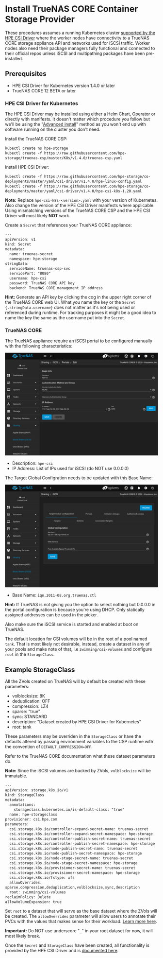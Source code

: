 # Install TrueNAS CORE Container Storage Provider

These procedures assumes a running Kubernetes cluster [supported by the HPE CSI Driver](https://scod.hpedev.io/csi_driver/index.html#compatibility_and_support) where the worker nodes have connectivity to a TrueNAS CORE storage appliance API and networks used for iSCSI traffic. Worker nodes also need their package managers fully functional and connected to their official repos unless iSCSI and multipathing packages have been pre-installed. 

## Prerequisites

- HPE CSI Driver for Kubernetes version 1.4.0 or later
- TrueNAS CORE 12 BETA or later

### HPE CSI Driver for Kubernetes

The HPE CSI Driver may be installed using either a Helm Chart, Operator or directly with manifests. It doesn't matter which procedure you follow but we'll be using the "[Advanced install](https://scod.hpedev.io/csi_driver/deployment.html#advanced_install)" method as you won't end up with software running on the cluster you don't need.

Install the TrueNAS CORE CSP:

```
kubectl create ns hpe-storage
kubectl create -f https://raw.githubusercontent.com/hpe-storage/truenas-csp/master/K8s/v1.4.0/truenas-csp.yaml
```

Install HPE CSI Driver:

```
kubectl create -f https://raw.githubusercontent.com/hpe-storage/co-deployments/master/yaml/csi-driver/v1.4.0/hpe-linux-config.yaml
kubectl create -f https://raw.githubusercontent.com/hpe-storage/co-deployments/master/yaml/csi-driver/v1.4.0/hpe-csi-k8s-1.20.yaml
```

**Note:** Replace `hpe-csi-k8s-<version>.yaml` with your version of Kubernetes. Also change the version of the HPE CSI Driver manifests where applicable. Using mismatching versions of the TrueNAS CORE CSP and the HPE CSI Driver will most likely **NOT** work.

Create a `Secret` that references your TrueNAS CORE appliance:

```
---
apiVersion: v1
kind: Secret
metadata:
  name: truenas-secret
  namespace: hpe-storage
stringData:
  serviceName: truenas-csp-svc
  servicePort: "8080"
  username: hpe-csi
  password: TrueNAS CORE API key
  backend: TrueNAS CORE management IP address
```

**Hint:** Generate an API key by clicking the cog in the upper right corner of the TrueNAS CORE web UI. What you name the key or the `Secret` `{.stringData.username}` does not matter as it's not being used or referenced during runtime. For tracking purposes it might be a good idea to name the key the same as the username put into the `Secret`.

### TrueNAS CORE

The TrueNAS appliance require an iSCSI portal to be configured manually with the following characteristics:

![](assets/portal.png)

- Description: `hpe-csi`
- IP Address: List of IPs used for iSCSI (do NOT use 0.0.0.0)

The Target Global Configration needs to be updated with this Base Name:

![](assets/global-target.png)

- Base Name: `iqn.2011-08.org.truenas.ctl`

**Hint:** If TrueNAS is not giving you the option to select nothing but 0.0.0.0 in the portal configuration is because you're using DHCP. Only statically assigned addresses can be used in the picker.

Also make sure the iSCSI service is started and enabled at boot on TrueNAS.

The default location for CSI volumes will be in the root of a pool named `tank`. That is most likely not desirable, instead, create a dataset in any of your pools and make note of that, i.e `zwimming/csi-volumes` and configure `root` in the `StorageClass`.

## Example StorageClass

All the ZVols created on TrueNAS will by default be created with these parameters:

- volblocksize: 8K
- deduplication: OFF
- compression: LZ4
- sparse: "true"
- sync: STANDARD
- description: "Dataset created by HPE CSI Driver for Kubernetes"
- root: tank

These parameters may be overriden in the `StorageClass` or have the defaults altered by passing environment variables to the CSP runtime with the convention of `DEFAULT_COMPRESSION=OFF`. 

Refer to the TrueNAS CORE documentation what these dataset parameters do.

**Note:** Since the iSCSI volumes are backed by ZVols, `volblocksize` will be immutable.

```
---
apiVersion: storage.k8s.io/v1
kind: StorageClass
metadata:
  annotations:
    storageclass.kubernetes.io/is-default-class: "true"
  name: hpe-storageclass
provisioner: csi.hpe.com
parameters:
  csi.storage.k8s.io/controller-expand-secret-name: truenas-secret
  csi.storage.k8s.io/controller-expand-secret-namespace: hpe-storage
  csi.storage.k8s.io/controller-publish-secret-name: truenas-secret
  csi.storage.k8s.io/controller-publish-secret-namespace: hpe-storage
  csi.storage.k8s.io/node-publish-secret-name: truenas-secret
  csi.storage.k8s.io/node-publish-secret-namespace: hpe-storage
  csi.storage.k8s.io/node-stage-secret-name: truenas-secret
  csi.storage.k8s.io/node-stage-secret-namespace: hpe-storage
  csi.storage.k8s.io/provisioner-secret-name: truenas-secret
  csi.storage.k8s.io/provisioner-secret-namespace: hpe-storage
  csi.storage.k8s.io/fstype: xfs
  allowOverrides: sparse,compression,deduplication,volblocksize,sync,description
  root: zwimming/csi-volumes
reclaimPolicy: Delete
allowVolumeExpansion: true
```

Set `root` to a dataset that will serve as the base dataset where the ZVols will be created. The `allowOverrides` parameter will allow users to annotate their PVCs with the values that makes sense for their workload. [Learn more here](https://scod.hpedev.io/csi_driver/using.html#using_pvc_overrides).

**Important:** Do NOT use underscore "`_`" in your root dataset for now, it will most likely break.

Once the `Secret` and `StorageClass` have been created, all functionality is provided by the HPE CSI Driver and is [documented here](https://scod.hpedev.io/csi_driver/using.html).
